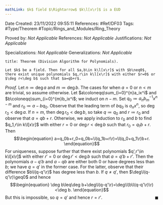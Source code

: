 ```yaml
---
mathLink: $k$ field $\Rightarrow$ $k\l[x\r]$ is a EUD
---
```


<div class="topSpace"></div>

Date Created: 23/11/2022 09:55:11
References: #Ref/DF03
Tags: #Type/Theorem #Topic/Rings_and_Modules/Ring_Theory

Proved by: <i>Not Applicable</i>
References: <i>Not Applicable</i>
Justifications: <i>Not Applicable</i>

Specializations: <i>Not Applicable</i>
Generalizations: <i>Not Applicable</i>

``` ad-Theorem
title: Theorem (Division Algorithm for Polynomials).

Let $k$ be a field. Then for all $a,b\in k\l[x\r]$ with $b\neq0$, there exist unique polynomials $q,r\in k\l[x\r]$ with either $r=0$ or $\deg r<\deg b$ such that $a=qb+r$.

```

<i>Proof.</i> Let $n\coloneqq\deg a$ and $m\coloneqq\deg b$. The cases for when $a=0$ or $n<m$ are trivial, so assume otherwise. Let $a\coloneqq\sum_{i=0}^{n}a_ix^i$ and $b\coloneqq\sum_{i=0}^{m}b_ix^i$; we induct on $n-m$. Set $q_0\coloneqq a_nb_m^{-1}x^{n-m}$ and $r_0\coloneqq a-bq_0$. Observe that the leading term of $bq_0$ is $a_nx^n$, so $\deg r_0<\deg a$. If $n=m$, then $\deg r_0<\deg b$, so take $q\coloneqq q_0$ and $r\coloneqq r_0$ and observe that $a=qb+r$. Otherwise, we apply induction to $r_0$ and $b$ to find $q_1,r\in k\l[x\r]$ with either $r=0$ or $\deg r<\deg b$ such that $r_0=q_1b+r$. Then
$$\begin{equation}
    a=q_0b+r_0=q_0b+\l(q_1b+r\r)=\l(q_0+q_1\r)b+r.
\end{equation}$$
For uniqueness, suppose further that there exist polynomials $q',r'\in k\l[x\r]$ with either $r'=0$ or $\deg r'<\deg b$ such that $a=q'b+r'$. Then the polynomials $a-q'b$ and $a-qb$ are either both $0$ or have degrees less than $b$; we have $q=q'$ in the former case. For the latter, observe that their difference $b\l(q-q'\r)$ has degree less than $b$. If $q\neq q'$, then $\deg\l(q-q'\r)\geq0$ and hence
$$\begin{equation}
    \deg b\leq\deg b+\deg\l(q-q'\r)=\deg\l(b\l(q-q'\r)\r)<\deg b.
\end{equation}$$
But this is impossible, so $q=q'$ and hence $r=r'$.<span style="float:right;">$\blacksquare$</span>
